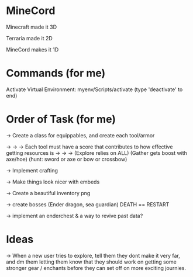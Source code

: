 # MineCord

Minecraft made it 3D

Terraria made it 2D

MineCord makes it 1D

# Commands (for me)

Activate Virtual Environment: myenv/Scripts/activate (type 'deactivate' to end)

# Order of Task (for me)

-> Create a class for equippables, and create each tool/armor

-> -> -> Each tool must have a score that contributes to how effective getting resources is 
-> -> -> (Explore relies on ALL) (Gather gets boost with axe/hoe) (hunt: sword or axe or bow or crossbow)

-> Implement crafting

-> Make things look nicer with embeds

-> Create a beautiful inventory png 

-> create bosses (Ender dragon, sea guardian) DEATH == RESTART

-> implement an enderchest & a way to revive past data?

# Ideas

-> When a new user tries to explore, tell them they dont make it very far, and dm them letting them know that they should work on getting some stronger gear / enchants before they can set off on more exciting journies.
